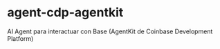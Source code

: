 # agent-cdp-agentkit
AI Agent para interactuar con Base (AgentKit de Coinbase Development Platform) 
